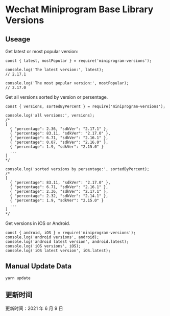 
# Wechat Miniprogram Base Library Versions

## Useage

Get latest or most popular version:

```;
const { latest, mostPopular } = require('miniprogram-versions');

console.log('The latest version:', latest);
// 2.17.1

console.log('The most popular version:', mostPopular);
// 2.17.0

```

Get all versions sorted by version or persentage.

```
const { versions, sortedByPercent } = require('miniprogram-versions');

console.log('all versions:', versions);
/*
[
  { "percentage": 2.36, "sdkVer": "2.17.1" },
  { "percentage": 83.11, "sdkVer": "2.17.0" },
  { "percentage": 6.71, "sdkVer": "2.16.1" },
  { "percentage": 0.07, "sdkVer": "2.16.0" },
  { "percentage": 1.9, "sdkVer": "2.15.0" }
  ...
]
*/

console.log('sorted versions by persentage:', sortedByPercent);
/*
[
  { "percentage": 83.11, "sdkVer": "2.17.0" },
  { "percentage": 6.71, "sdkVer": "2.16.1" },
  { "percentage": 2.36, "sdkVer": "2.17.1" },
  { "percentage": 2.32, "sdkVer": "2.14.1" },
  { "percentage": 1.9, "sdkVer": "2.15.0" }
  ...
]
*/
```

Get versions in iOS or Android.

```
const { android, iOS } = require('miniprogram-versions');
console.log('android versions', android);
console.log('android latest version', android.latest);
console.log('iOS versions', iOS);
console.log('iOS latest version', iOS.latest);
```

## Manual Update Data

```
yarn update
```

## 更新时间

更新时间：2021 年 6 月 9 日
